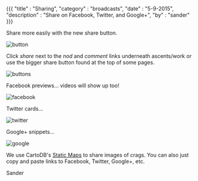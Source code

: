 {{{
  "title" : "Sharing",
  "category" : "broadcasts",
  "date" : "5-9-2015",
  "description" : "Share on Facebook, Twitter, and Google+",
  "by" : "sander"
}}}

Share more easily with the new share button.

<!--more-->

![button](https://s3.amazonaws.com/island.io/blog/img/share2.png)

Click _share_ next to the _nod_ and _comment_ links underneath ascents/work or use the bigger share button found at the top of some pages.

![buttons](https://s3.amazonaws.com/island.io/blog/img/share1.png)

Facebook previews... videos will show up too!

![facebook](https://s3.amazonaws.com/island.io/blog/img/share3.png)

Twitter cards...

![twitter](https://s3.amazonaws.com/island.io/blog/img/share4.png)

Google+ snippets...

![google](https://s3.amazonaws.com/island.io/blog/img/share5.png)

We use CartoDB's [Static Maps](http://blog.cartodb.com/static-maps/) to share images of crags. You can also just copy and paste links to Facebook, Twitter, Google+, etc.

Sander